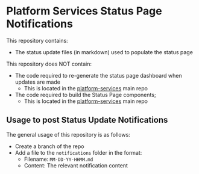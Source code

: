 # Platform Services Status Page Notifications
This repository contains: 
- The status update files (in markdown) used to populate the status page

This repository does NOT contain: 
- The code required to re-generate the status page dashboard when updates are made
  - This is located in the [platform-services](https://github.com/BCDevOps/platform-services/tree/master/apps/statuspage/dashboard_updater) main repo
- The code required to build the Status Page components; 
  - This is located in the [platform-services](https://github.com/BCDevOps/platform-services/tree/master/apps/statuspage) main repo

## Usage to post Status Update Notifications
The general usage of this repository is as follows: 
- Create a branch of the repo
- Add a file to the `notifications` folder in the format: 
  - Filename: `MM-DD-YY-HHMM.md`
  - Content: The relevant notification content
